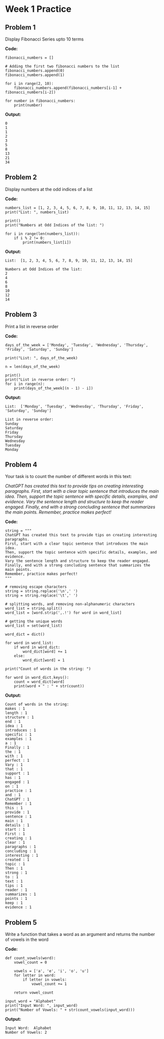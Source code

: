 # Week 1 Practice

## Problem 1
Display Fibonacci Series upto 10 terms

__Code:__

```
fibonacci_numbers = []

# Adding the first two fibonacci numbers to the list
fibonacci_numbers.append(0)
fibonacci_numbers.append(1)

for i in range(2, 10):
    fibonacci_numbers.append(fibonacci_numbers[i-1] + fibonacci_numbers[i-2])

for number in fibonacci_numbers:
    print(number)
```

__Output:__

```
0
1
1
2
3
5
8
13
21
34
```

## Problem 2

Display numbers at the odd indices of a list

__Code:__

```
numbers_list = [1, 2, 3, 4, 5, 6, 7, 8, 9, 10, 11, 12, 13, 14, 15]
print("List: ", numbers_list)

print()
print("Numbers at Odd Indices of the list: ")

for i in range(len(numbers_list)):
    if i % 2 != 0:
        print(numbers_list[i])
```

__Output:__

```
List:  [1, 2, 3, 4, 5, 6, 7, 8, 9, 10, 11, 12, 13, 14, 15]

Numbers at Odd Indices of the list: 
2
4
6
8
10
12
14
```

## Problem 3

Print a list in reverse order

__Code:__

```
days_of_the_week = ['Monday', 'Tuesday', 'Wednesday', 'Thursday', 'Friday', 'Saturday', 'Sunday']

print("List: ", days_of_the_week)

n = len(days_of_the_week)

print()
print("List in reverse order: ")
for i in range(n):
    print(days_of_the_week[(n - 1) - i])
```

__Output:__

```
List:  ['Monday', 'Tuesday', 'Wednesday', 'Thursday', 'Friday', 'Saturday', 'Sunday']

List in reverse order: 
Sunday
Saturday
Friday
Thursday
Wednesday
Tuesday
Monday
```

## Problem 4

Your task is to count the number of different words in this text:

_ChatGPT has created this text to provide tips on creating interesting paragraphs. 
First, start with a clear topic sentence that introduces the main idea. 
Then, support the topic sentence with specific details, examples, and evidence.
Vary the sentence length and structure to keep the reader engaged.
Finally, end with a strong concluding sentence that summarizes the main points.
Remember, practice makes perfect!_

__Code:__

```
string = """
ChatGPT has created this text to provide tips on creating interesting paragraphs. 
First, start with a clear topic sentence that introduces the main idea. 
Then, support the topic sentence with specific details, examples, and evidence.
Vary the sentence length and structure to keep the reader engaged.
Finally, end with a strong concluding sentence that summarizes the main points.
Remember, practice makes perfect!
"""

# removing escape characters
string = string.replace('\n',' ')
string = string.replace('\t',' ')

# splitting words, and removing non-alphanumeric characters
word_list = string.split()
word_list = [word.strip(',.!') for word in word_list]

# getting the unique words
word_list = set(word_list)

word_dict = dict()

for word in word_list:
    if word in word_dict:
        word_dict[word] += 1
    else:
        word_dict[word] = 1

print("Count of words in the string: ")

for word in word_dict.keys():
    count = word_dict[word]
    print(word + " : " + str(count))
```

__Output:__

```
Count of words in the string: 
makes : 1
length : 1
structure : 1
end : 1
idea : 1
introduces : 1
specific : 1
examples : 1
a : 1
Finally : 1
the : 1
with : 1
perfect : 1
Vary : 1
that : 1
support : 1
has : 1
engaged : 1
on : 1
practice : 1
and : 1
ChatGPT : 1
Remember : 1
this : 1
provide : 1
sentence : 1
main : 1
details : 1
start : 1
First : 1
creating : 1
clear : 1
paragraphs : 1
concluding : 1
interesting : 1
created : 1
topic : 1
Then : 1
strong : 1
to : 1
text : 1
tips : 1
reader : 1
summarizes : 1
points : 1
keep : 1
evidence : 1
```

## Problem 5

Write a function that takes a word as an argument and returns the number of vowels in the word

__Code:__

```
def count_vowels(word):
    vowel_count = 0

    vowels = ['a', 'e', 'i', 'o', 'u']
    for letter in word:
        if letter in vowels:
            vowel_count += 1
    
    return vowel_count

input_word = "Alphabet"
print("Input Word: ", input_word)
print("Number of Vowels: " + str(count_vowels(input_word)))
```

__Output:__

```
Input Word:  Alphabet
Number of Vowels: 2
```
